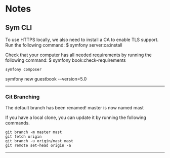 # Notes

## Sym CLI

To use HTTPS locally, we also need to install a CA to enable TLS support.
Run the following command:
$ symfony server:ca:install

Check that your computer has all needed requirements by running the
following command:
$ symfony book:check-requirements

```
symfony composer
```

symfony new guestbook --version=5.0

---
### Git Branching
The default branch has been renamed!
master is now named mast

If you have a local clone, you can update it by running the following commands.
```
git branch -m master mast
git fetch origin
git branch -u origin/mast mast
git remote set-head origin -a
```
---